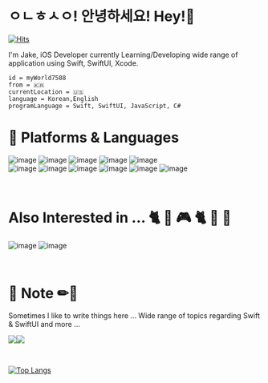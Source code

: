 # ㅇㄴㅎㅅㅇ! 안녕하세요! Hey!👋

[![Hits](https://hits.seeyoufarm.com/api/count/incr/badge.svg?url=https%3A%2F%2Fgithub.com%2FmyWorld7588&count_bg=%23151010&title_bg=%23555555&icon=&icon_color=%23E7E7E7&title=hits&edge_flat=false)](https://hits.seeyoufarm.com)

I'm Jake, iOS Developer currently Learning/Developing wide range of application using Swift, SwiftUI, Xcode.

    id = myWorld7588
    from = 🇰🇷
    currentLocation = 🇺🇸
    language = Korean,English
    programLanguage = Swift, SwiftUI, JavaScript, C#



# 💪 Platforms & Languages

![image](https://img.shields.io/badge/Swift-000000?style=for-the-badge&logo=swift&logoColor=FA7343) ![image](https://img.shields.io/badge/SwiftUI-000000?style=for-the-badge&logo=swift&logoColor=blue) ![image](https://img.shields.io/badge/JavaScript-000000?style=for-the-badge&logo=javascript&logoColor=F7DF1E) ![image](https://img.shields.io/badge/iOS-000000?style=for-the-badge&logo=ios&logoColor=white) ![image](https://img.shields.io/badge/Xcode-000000?style=for-the-badge&logo=Xcode&logoColor=blue) <br>
![image](https://img.shields.io/badge/mac%20os-000000?style=for-the-badge&logo=apple&logoColor=white) ![image](https://img.shields.io/badge/MySQL-000000?style=for-the-badge&logo=mysql&logoColor=005C84?) ![image](https://img.shields.io/badge/C%23-000000?style=for-the-badge&logo=c-sharp&logoColor=white) ![image](https://img.shields.io/badge/firebase-000000?style=for-the-badge&logo=firebase&logoColor=ffca28) ![image](https://img.shields.io/badge/HTML5-000000?style=for-the-badge&logo=html5&logoColor=E34F26) ![image](	https://img.shields.io/badge/CSS3-000000?style=for-the-badge&logo=css3&logoColor=1572B6)

<br/>

# Also Interested in ... 🐈 🐾 🎮 🐈‍ 🐾 🐶

![image](https://img.shields.io/badge/Python-000000?style=for-the-badge&logo=python&logoColor=blue) ![image](https://img.shields.io/badge/Unity-000000?style=for-the-badge&logo=unity&logoColor=white) 

<br/>


# 💬 Note ✏📝
Sometimes I like to write things here ... Wide range of topics regarding Swift & SwiftUI and more ...

<a href="https://kindhearted-magnesium-c98.notion.site/9f679fb16afa48a6affa10532943edb6?v=4b392b2852d54437b22b524490b8a12f"><img src="https://img.shields.io/badge/Notion-000000?style=for-the-badge&logo=Notion&logoColor=white"></a><a href="https://kindhearted-magnesium-c98.notion.site/9f679fb16afa48a6affa10532943edb6?v=4b392b2852d54437b22b524490b8a12f"><img src="https://img.shields.io/badge/Swift-000000?style=for-the-badge&logo=swift&logoColor=FA7343"></a>

<br/>

[![Top Langs](https://github-readme-stats.vercel.app/api/top-langs/?username=myWorld7588)](https://github.com/myWorld7588/github-readme-stats)



